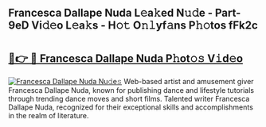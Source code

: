 ## Francesca Dallape Nuda L𝚎a𝚔ed N𝚞𝚍e - Part-9eD Vi𝚍𝚎o L𝚎a𝚔s - H𝚘𝚝 O𝚗𝚕yf𝚊ns P𝚑𝚘tos fFk2c

# <h2><a href="http://kfcfce.oniu.top/?m=Francesca+Dallape+Nuda">🔗👉 🔴 Francesca Dallape Nuda P𝚑ot𝚘𝚜 V𝚒d𝚎o</a></h2>

[![Francesca Dallape Nuda Nu𝚍e𝚜](https://i.imgur.com/0qMVB7G.gif)](http://kfcfce.oniu.top/?m=Francesca+Dallape+Nuda)
Web-based artist and amusement giver Francesca Dallape Nuda, known for publishing dance and lifestyle tutorials through trending dance moves and short films. Talented writer Francesca Dallape Nuda, recognized for their exceptional skills and accomplishments in the realm of literature.  
